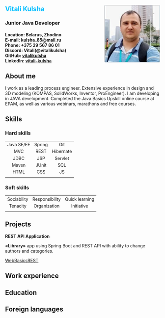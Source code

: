 <h2> 
<img src="img/photo.jpg" align="right" width="180">
<split style="color:#00bfff; font-weight:bold">Vitali Kulsha </split><br>
<h3 style="font-weight:bold">Junior Java Developer</h3>
<h4>
Location: Belarus, Zhodino<br>
E-mail: kulsha_85@mail.ru<br>
Phone: +375 29 567 86 01<br>
Discord: Vitali(@vitalikulsha)<br>
GitHub: <a href="https://github.com/vitalikulsha">vitalikulsha</a><br>
LinkedIn: <a href="www.linkedin.com/in/vitali-kulsha">vitali-kulsha</a><br>
</h4>
</h2>

## About me

I work as a leading process engineer. Extensive experience in design and 3D modeling (KOMPAS, SolidWorks, Inventor, ProEngineer). I am developing in JAVA development. Completed the Java Basics Upskill online course at EPAM, as well as various webinars, marathons and free courses.

## Skills

### Hard skills

||||
|:----:|:----:|:---:|
|Java SE/EE|Spring|Git|
|MVC|REST|Hibernate|
|JDBC|JSP|Servlet|
|Maven|JUnit|SQL|
|HTML|CSS|JS|
||||

### Soft skills

||||
|:----:|:----:|:---:|
|Sociability|Responsibility|Quick learning|
|Tenacity|Organization|Initiative|
||||

## Projects

**REST API Application**

**«Library»** app using Spring Boot and REST API with ability to change authors and categories.

[WebBasicsREST](https://github.com/vitalikulsha/UpSkill_Lab1_JavaBasics/tree/master/WebBasicsREST)



## Work experience

## Education

## Foreign languages



